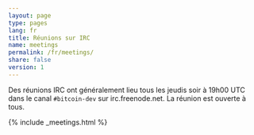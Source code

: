 ```yaml
---
layout: page
type: pages
lang: fr
title: Réunions sur IRC
name: meetings
permalink: /fr/meetings/
share: false
version: 1
---
```

Des réunions IRC ont généralement lieu tous les jeudis soir à 19h00 UTC dans le canal `#bitcoin-dev` sur irc.freenode.net.
La réunion est ouverte à tous.

{% include _meetings.html %}
